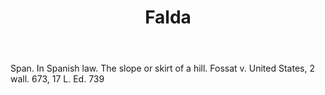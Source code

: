---
title: Falda
letter: F
permalink: "/definitions/bld-falda-2.html"
body: Span. In Spanish law. The slope or skirt of a hill. Fossat v. United States,
  2 wall. 673, 17 L. Ed. 739
published_at: '2018-07-07'
source: Black's Law Dictionary 2nd Ed (1910)
layout: post
---
